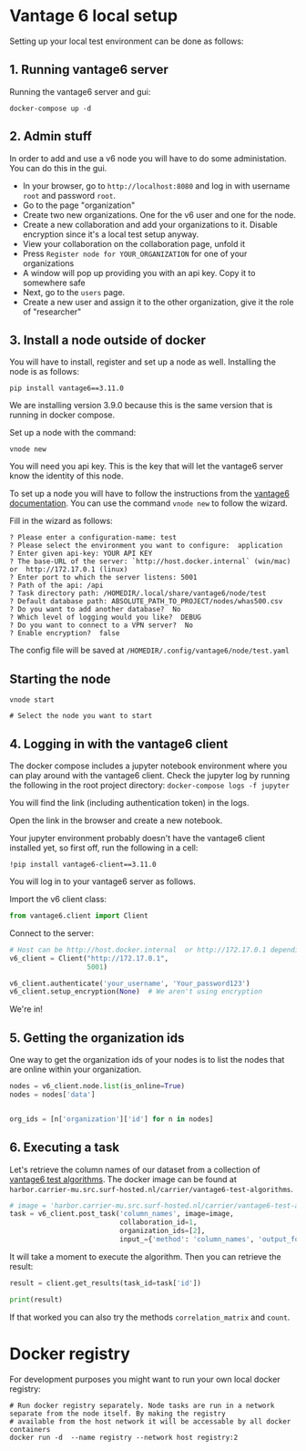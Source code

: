 # Vantage 6 local setup

Setting up your local test environment can be done as follows:

## 1. Running vantage6 server

Running the vantage6 server and gui:

```shell script
docker-compose up -d
```

## 2. Admin stuff

In order to add and use a v6 node you will have to do some administation. You can do this in the
gui.

- In your browser, go to `http://localhost:8080` and log in with username `root` and
  password `root`.
- Go to the page "organization"
- Create two new organizations. One for the v6 user and one for the node.
- Create a new collaboration and add your organizations to it. Disable encryption since it's a local
  test setup anyway.
- View your collaboration on the collaboration page, unfold it
- Press `Register node for YOUR_ORGANIZATION` for one of your organizations
- A window will pop up providing you with an api key. Copy it to somewhere safe
- Next, go to the `users` page.
- Create a new user and assign it to the other organization, give it the role of "researcher"

## 3. Install a node outside of docker

You will have to install, register and set up a node as well.
Installing the node is as follows:

```shell script
pip install vantage6==3.11.0
```

We are installing version 3.9.0 because this is the same version that is running in docker compose.

Set up a node with the command:

```shell
vnode new
```

You will need you api key. This is the key that will let the vantage6 server know the identity of
this node.

To set up a node you will have to follow the instructions from
the [vantage6 documentation](https://docs.vantage6.ai/en/main/use/node.html#use-node). You can use
the command `vnode new` to follow the wizard.

Fill in the wizard as follows:

```shell
? Please enter a configuration-name: test                                                     
? Please select the environment you want to configure:  application                           
? Enter given api-key: YOUR API KEY                                  
? The base-URL of the server: `http://host.docker.internal` (win/mac) or  http://172.17.0.1 (linux)
? Enter port to which the server listens: 5001                                                
? Path of the api: /api                                                                       
? Task directory path: /HOMEDIR/.local/share/vantage6/node/test                           
? Default database path: ABSOLUTE_PATH_TO_PROJECT/nodes/whas500.csv                                                    
? Do you want to add another database?  No                                                    
? Which level of logging would you like?  DEBUG                                               
? Do you want to connect to a VPN server?  No                                                 
? Enable encryption?  false 
```

The config file will be saved at `/HOMEDIR/.config/vantage6/node/test.yaml`

## Starting the node
```shell
vnode start

# Select the node you want to start
```

## 4. Logging in with the vantage6 client



The docker compose includes a jupyter notebook environment where you can play around with the
vantage6 client.
Check the jupyter log by running the following in the root project directory:
```docker-compose logs -f jupyter```

You will find the link (including authentication token) in the logs.

Open the link in the browser and create a new notebook.

Your jupyter environment probably doesn't have the vantage6 client installed yet, so first off,
run the following in a cell:
```jupyter
!pip install vantage6-client==3.11.0
```

You will log in to your vantage6 server as follows.

Import the v6 client class:

```python
from vantage6.client import Client
```

Connect to the server:

```python
# Host can be http://host.docker.internal  or http://172.17.0.1 depending on your system.
v6_client = Client("http://172.17.0.1",
                   5001)  
```

```python
v6_client.authenticate('your_username', 'Your_password123')
v6_client.setup_encryption(None)  # We aren't using encryption
```

We're in!

## 5. Getting the organization ids
One way to get the organization ids of your nodes is to list the nodes that are online within your
organization.

```python
nodes = v6_client.node.list(is_online=True)
nodes = nodes['data']


org_ids = [n['organization']['id'] for n in nodes]
```

## 6. Executing a task

Let's retrieve the column names of our dataset from a collection
of [vantage6 test algorithms](https://github.com/CARRIER-project/vantage6-test-algorithms).
The docker image can be found
at `harbor.carrier-mu.src.surf-hosted.nl/carrier/vantage6-test-algorithms`.

```python
# image = 'harbor.carrier-mu.src.surf-hosted.nl/carrier/vantage6-test-algorithms'
task = v6_client.post_task('column_names', image=image,
                           collaboration_id=1,
                           organization_ids=[2],
                           input_={'method': 'column_names', 'output_format':'json'})
```
It will take a moment to execute the algorithm. Then you can retrieve the result:

```python
result = client.get_results(task_id=task['id'])

print(result)
```
If that worked you can also try the methods `correlation_matrix` and `count`.

# Docker registry

For development purposes you might want to run your own local docker registry:

```
# Run docker registry separately. Node tasks are run in a network separate from the node itself. By making the registry
# available from the host network it will be accessable by all docker containers
docker run -d  --name registry --network host registry:2
```
